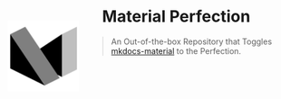 <style>
  .block img {
    float: left;
    margin-right: 3.5em;
    margin-top: 2em;
    width: 150em;
    height: 150em;
    max-width: 25%;
    max-height: 25%;
    width: auto;
    height: auto;
  }
  .block h1, blockquote {
    overflow: hidden
  }
</style>

<div class="block">
  <sup>
    <img class="filtered" src="logo.png" />
  </sup>
  <h1>
    Material Perfection
  </h1>
  <blockquote>
    An Out-of-the-box Repository that Toggles <a href="https://github.com/squidfunk/mkdocs-material">mkdocs-material</a> to the Perfection.
  </blockquote>
</div>
